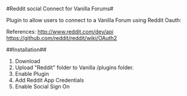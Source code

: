 #Reddit social Connect for Vanilla Forums#

Plugin to allow users to connect to a Vanilla Forum using Reddit Oauth:

References:
http://www.reddit.com/dev/api
https://github.com/reddit/reddit/wiki/OAuth2


##Installation##

1. Download
2. Upload "Reddit" folder to Vanilla /plugins folder.
4. Enable Plugin
5. Add Reddit App Credentials
6. Enable Social Sign On
